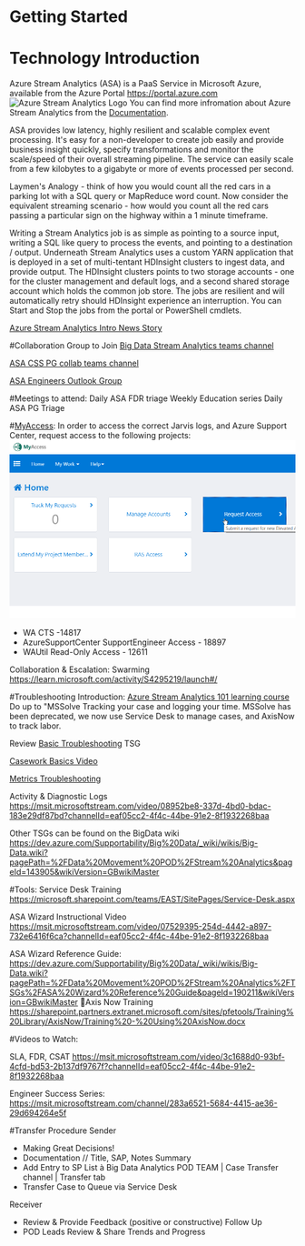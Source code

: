 # Getting Started


# **Technology Introduction**

Azure Stream Analytics (ASA) is a PaaS Service in Microsoft Azure, available from the Azure Portal https://portal.azure.com
![Azure Stream Analytics Logo](https://docs.microsoft.com/en-us/azure/stream-analytics/media/stream-analytics-introduction/stream-analytics-intro-pipeline.png) You can find more infromation about Azure Stream Analytics from the [Documentation](https://docs.microsoft.com/en-us/azure/stream-analytics/).

ASA provides low latency, highly resilient and scalable complex event processing. It's easy for a non-developer to create job easily and provide business insight quickly, specify transformations and monitor the scale/speed of their overall streaming pipeline. The service can easily scale from a few kilobytes to a gigabyte or more of events processed per second.

Laymen's Analogy - think of how you would count all the red cars in a parking lot with a SQL query or MapReduce word count. Now consider the equivalent streaming scenario - how would you count all the red cars passing a particular sign on the highway within a 1 minute timeframe.

Writing a Stream Analytics job is as simple as pointing to a source input, writing a SQL like query to process the events, and pointing to a destination / output. Underneath Stream Analytics uses a custom YARN application that is deployed in a set of multi-tentant HDInsight clusters to ingest data, and provide output. The HDInsight clusters points to two storage accounts - one for the cluster management and default logs, and a second shared storage account which holds the common job store. The jobs are resilient and will automatically retry should HDInsight experience an interruption. You can Start and Stop the jobs from the portal or PowerShell cmdlets.

[Azure Stream Analytics Intro News Story](https://microsoft.sharepoint.com/teams/bidpwiki/Pages1/Azure%20Stream%20Analytics%20Intro%20News%20Story.aspx)

#Collaboration Group to Join
[Big Data Stream Analytics teams channel](https://teams.microsoft.com/l/channel/19%3aed61c2064c6941d2988493b7cdce55d7%40thread.skype/z%2520-%2520Stream%2520Analytics?groupId=d6c5d9c8-f14e-4cb6-a79a-1874c3b84cb6&tenantId=72f988bf-86f1-41af-91ab-2d7cd011db47)


[ASA CSS PG collab teams channel](https://teams.microsoft.com/l/team/19%3aaa42f7f4a4bd4daf88581ddc76faf624%40thread.skype/conversations?groupId=f4ae42e4-0a6c-44b7-8865-20266713a849&tenantId=72f988bf-86f1-41af-91ab-2d7cd011db47)


[ASA Engineers Outlook Group](https://outlook-sdf.office.com/owa/ASAEngineers@service.microsoft.com/groupsubscription.ashx?action=join&source=Outlook&guid=e58c0254-744d-404e-87c7-5cdc7aba458a)



#Meetings to attend:
Daily ASA FDR triage
Weekly Education series
Daily ASA PG Triage

#[MyAccess](https://myaccess/identityiq/home.jsf):
In order to access the correct Jarvis logs, and Azure Support Center, request access to the following projects:
![myAccess.png](/.attachments/myAccess-b87156c8-689c-4fef-99e9-5d4fa98fc70e.png)

- WA CTS -14817
- AzureSupportCenter SupportEngineer Access - 18897
- WAUtil Read-Only Access - 12611
         
Collaboration & Escalation: Swarming https://learn.microsoft.com/activity/S4295219/launch#/

#Troubleshooting Introduction:
[Azure Stream Analytics 101 learning course](https://learn.microsoft.com/activity/S1604001/launch#/)
Do up to "MSSolve Tracking your case and logging your time. MSSolve has been deprecated, we now use Service Desk to manage cases, and AxisNow to track labor.

Review [Basic Troubleshooting](https://dev.azure.com/Supportability/Big%20Data/_wiki/wikis/Big-Data.wiki?pagePath=%2FData%20Movement%20POD%2FStream%20Analytics%2FTSGs%2FBasic%20Troubleshooting&pageId=181135&wikiVersion=GBwikiMaster) TSG


[Casework Basics Video](https://msit.microsoftstream.com/video/72e5a0f5-8dd9-471d-b346-8403a9eeef7c?channelId=eaf05cc2-4f4c-44be-91e2-8f1932268baa)



[Metrics Troubleshooting](https://msit.microsoftstream.com/video/a0710e60-8277-4d3b-b420-2a8fc2650e0b?channelId=eaf05cc2-4f4c-44be-91e2-8f1932268baa)

Activity & Diagnostic Logs
https://msit.microsoftstream.com/video/08952be8-337d-4bd0-bdac-183e29df87bd?channelId=eaf05cc2-4f4c-44be-91e2-8f1932268baa

Other TSGs can be found on the BigData wiki
https://dev.azure.com/Supportability/Big%20Data/_wiki/wikis/Big-Data.wiki?pagePath=%2FData%20Movement%20POD%2FStream%20Analytics&pageId=143905&wikiVersion=GBwikiMaster

#Tools:
Service Desk Training
https://microsoft.sharepoint.com/teams/EAST/SitePages/Service-Desk.aspx

ASA Wizard Instructional Video
https://msit.microsoftstream.com/video/07529395-254d-4442-a897-732e6416f6ca?channelId=eaf05cc2-4f4c-44be-91e2-8f1932268baa

ASA Wizard Reference Guide:
https://dev.azure.com/Supportability/Big%20Data/_wiki/wikis/Big-Data.wiki?pagePath=%2FData%20Movement%20POD%2FStream%20Analytics%2FTSGs%2FASA%20Wizard%20Reference%20Guide&pageId=190211&wikiVersion=GBwikiMaster
Axis Now Training
https://sharepoint.partners.extranet.microsoft.com/sites/pfetools/Training%20Library/AxisNow/Training%20-%20Using%20AxisNow.docx

#Videos to Watch:

SLA, FDR, CSAT
https://msit.microsoftstream.com/video/3c1688d0-93bf-4cfd-bd53-2b137df9767f?channelId=eaf05cc2-4f4c-44be-91e2-8f1932268baa

Engineer Success Series:
https://msit.microsoftstream.com/channel/283a6521-5684-4415-ae36-29d694264e5f

#Transfer Procedure
Sender
- Making Great Decisions!
- Documentation // Title, SAP, Notes Summary
- Add Entry to SP List à Big Data Analytics POD TEAM | Case Transfer channel | Transfer tab
- Transfer Case to Queue via Service Desk

Receiver
- Review & Provide Feedback (positive or constructive)
Follow Up
- POD Leads Review & Share Trends and Progress
